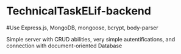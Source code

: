 # TechnicalTaskELif-backend

#Use Express.js,
     MongoDB,
     mongoose,
     bcrypt,
     body-parser
     
Simple server with CRUD abilities, very simple autentifications, and connection with document-oriented Database
